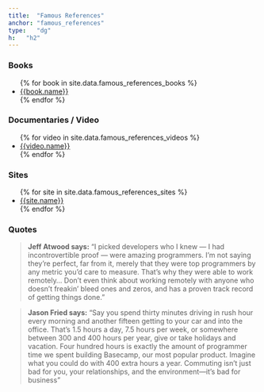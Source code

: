 ```yaml
---
title:  "Famous References"
anchor: "famous_references"
type:   "dg"
h:   "h2"
---
```


### Books
<ul class="list-group row list-rw famousReferences">
    {% for book in site.data.famous_references_books %}
        <li class="list-group-item col-xs-12 col-md-3 text-center">
            <a href="{{book.url}}" target="_blank">{{book.name}}</a>
        </li>          
    {% endfor %}      
</ul>

### Documentaries / Video
<ul class="list-group row list-rw famousReferences">
    {% for video in site.data.famous_references_videos %}
        <li class="list-group-item col-xs-12 col-md-3 text-center">
            <a href="{{video.url}}" target="_blank">{{video.name}}</a>
        </li>          
    {% endfor %}      
</ul>

### Sites
<ul class="list-group row list-rw famousReferences">
    {% for site in site.data.famous_references_sites %}
        <li class="list-group-item col-xs-12 col-md-3 text-center">
            <a href="{{site.url}}" target="_blank">{{site.name}}</a>
        </li>          
    {% endfor %}      
</ul>

### Quotes

> __Jeff Atwood says:__ “I picked developers who I knew — I had incontrovertible proof — were amazing programmers. 
I’m not saying they’re perfect, far from it, merely that they were top programmers by any metric you’d care to 
measure. That’s why they were able to work remotely… 
Don’t even think about working remotely with anyone who doesn’t freakin’ bleed ones and zeros, and has a proven 
track record of getting things done.”


> __Jason Fried says:__ “Say you spend thirty minutes driving in rush hour every morning and another fifteen getting 
to your car and into the office. That’s 1.5 hours a day, 7.5 hours per week, or somewhere between 300 and 400 hours 
per year, give or take holidays and vacation. Four hundred hours is exactly the amount of programmer time we spent 
building Basecamp, our most popular product. Imagine what you could do with 400 extra hours a year. Commuting isn’t 
just bad for you, your relationships, and the environment—it’s bad for business” 